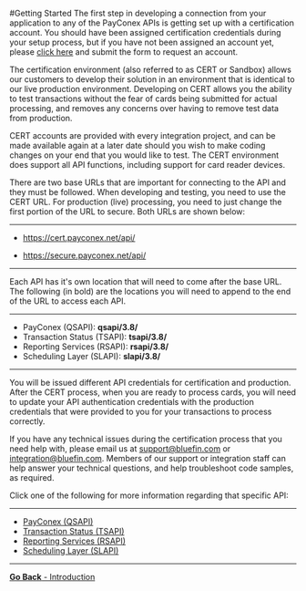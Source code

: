 #Getting Started
The first step in developing a connection from your application to any of the PayConex APIs is getting
set up with a certification account. You should have been assigned certification credentials during your
setup process, but if you have not been assigned an account yet, please [click here](https://www.bluefin.com/solutions/integrated-payments-isv/sandbox-account/) and submit the form to request an account. 

The certification environment (also referred to as CERT or Sandbox) allows our customers to develop their solution
in an environment that is identical to our live production environment. Developing on CERT allows you
the ability to test transactions without the fear of cards being submitted for actual processing, and
removes any concerns over having to remove test data from production.

CERT accounts are provided with every integration project, and can be made available again at a later
date should you wish to make coding changes on your end that you would like to test. The CERT
environment does support all API functions, including support for card reader devices.

There are two base URLs that are important for connecting to the API and they must be followed. When developing and testing,
you need to use the CERT URL. For production (live) processing, you need to just change the first portion
of the URL to secure. Both URLs are shown below:

-----

* https://cert.payconex.net/api/

* https://secure.payconex.net/api/

-----

Each API has it's own location that will need to come after the base URL. The following (in bold) are the locations you will need to append to the end of the URL to access each API. 

-----

* PayConex (QSAPI): **qsapi/3.8/**
* Transaction Status (TSAPI): **tsapi/3.8/**
* Reporting Services (RSAPI): **rsapi/3.8/**
* Scheduling Layer (SLAPI): **slapi/3.8/**

-----

You will be issued different API credentials for certification and production. After the CERT process,
when you are ready to process cards, you will need to update your API authentication credentials with
the production credentials that were provided to you for your transactions to process correctly.

If you have any technical issues during the certification process that you need help with, please email us
at support@bluefin.com or integration@bluefin.com. Members of our support or integration staff can help answer 
your technical questions, and help troubleshoot code samples, as required.

Click one of the following for more information regarding that specific API:

-----

* [PayConex (QSAPI)](PayConex/README.md)
* [Transaction Status (TSAPI)](Transaction-Status/README.md)
* [Reporting Services (RSAPI)](Reporting-Services/README.md)
* [Scheduling Layer (SLAPI)](Scheduling-Layer/README.md)

-----

[**Go Back** - Introduction](README.md)


